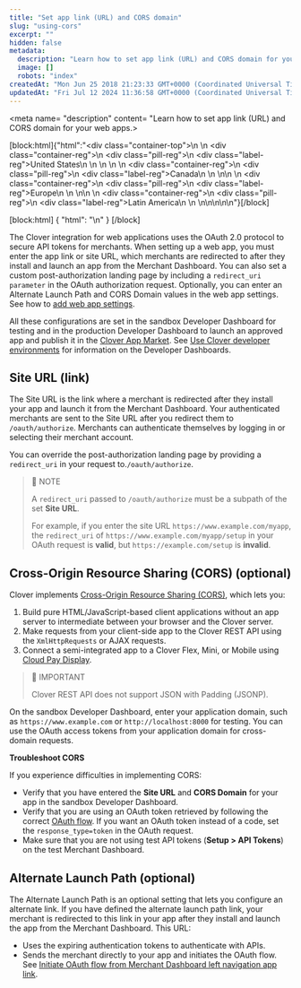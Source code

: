 ```yaml
---
title: "Set app link (URL) and CORS domain"
slug: "using-cors"
excerpt: ""
hidden: false
metadata: 
  description: "Learn how to set app link (URL) and CORS domain for your web apps."
  image: []
  robots: "index"
createdAt: "Mon Jun 25 2018 21:23:33 GMT+0000 (Coordinated Universal Time)"
updatedAt: "Fri Jul 12 2024 11:36:58 GMT+0000 (Coordinated Universal Time)"
---
```

<meta name= "description" content= "Learn how to set app link (URL) and CORS domain for your web apps.>

[block:html]{"html":"<div class=\"container-top\">\n  <!--United States-->\n  <div class=\"container-reg\">\n    <div class=\"pill-reg\">\n      <div class=\"label-reg\">United States</div>\n    </div>\n  </div>\n  \n  <!--Canada-->\n  <div class=\"container-reg\">\n    <div class=\"pill-reg\">\n      <div class=\"label-reg\">Canada</div>\n    </div>\n  </div>\n\n  <!--Europe-->\n  <div class=\"container-reg\">\n    <div class=\"pill-reg\">\n      <div class=\"label-reg\">Europe</div>\n    </div>\n  </div>\n\n  <!--Latin America-->\n  <div class=\"container-reg\">\n    <div class=\"pill-reg\">\n      <div class=\"label-reg\">Latin America</div>\n    </div>\n  </div>\n</div>\n\n\n<!--Css-->\n<style>\n.container-top {\n  top: -15px;\n  position: relative;\n  margin-bottom: -5px;\n}\n\n.container-reg {\n  align-items: center;\n  min-width: auto; \n  width: fit-content;\n  text-align: left;\n  overflow: auto;\n  display: inline-block; \n}\n\n/*Pill format REG*/\n.pill-reg {\n  background: #44BB44;\n  border: .5px solid #44BB44;\n  margin-left: 5px;\n  overflow: auto;\n  display: flex; \n  justify-content: center; \n  align-items: center; \n  border-radius: 10px;\n  height: 1.8rem;\n  margin-top: 10px;\n  margin-bottom: 1.5px; \n  padding: 0 10px; \n}\n\n/*Text FORMAT inside REG pills */\n.pill-reg .label-reg, \n.pill-reg__addon .label-reg \n{\n  font-style: normal;\n  font-weight: normal;\n  font-size: 12px;\n  color: #fff;\n  vertical-align: middle;\n  margin: 0;\n  padding: 0 5px;\n}\n</style>"}[/block]

[block:html]
{
  "html": "<!-- This page has content shared with the partner docs. If you update\nthis page, be sure to check if the same change applies to\nthe partner docs. -->\n<!--DS-6275: Updated links and moved the topic under OAuth flow.-->"
}
[/block]


The Clover integration for web applications uses the OAuth 2.0 protocol to secure API tokens for merchants. When setting up a web app, you must enter the app link or site URL, which merchants are redirected to after they install and launch an app from the Merchant Dashboard. You can also set a custom post-authorization landing page by including a `redirect_uri parameter` in the OAuth authorization request. Optionally, you can enter an Alternate Launch Path and CORS Domain values in the web app settings. See how to [add web app settings](https://docs.clover.com/docs/app-settings#add-web-app-settings).

All these configurations are set in the sandbox Developer Dashboard for testing and in the production Developer Dashboard to launch an approved app and publish it in the <a href="https://www.clover.com/appmarket" target="_blank">Clover App Market</a>. See [Use Clover developer environments](https://docs.clover.com/docs/clover-environments) for information on the Developer Dashboards.

## Site URL (link)

The Site URL is the link where a merchant is redirected after they install your app and launch it from the Merchant Dashboard. Your authenticated merchants are sent to the Site URL after you redirect them to `/oauth/authorize`. Merchants can authenticate themselves by logging in or selecting their merchant account.

You can override the post-authorization landing page by providing a `redirect_uri` in your request to.`/oauth/authorize`.

> 📘 NOTE
> 
> A `redirect_uri` passed to `/oauth/authorize` must be a subpath of the set **Site URL**.
> 
> For example, if you enter the site URL `https://www.example.com/myapp`, the `redirect_uri` of `https://www.example.com/myapp/setup` in your OAuth request is **valid**, but `https://example.com/setup` is **invalid**.

## Cross-Origin Resource Sharing (CORS) (optional)

Clover implements [Cross-Origin Resource Sharing (CORS)](https://developer.mozilla.org/en-US/docs/Web/HTTP/CORS), which lets you:

1. Build pure HTML/JavaScript-based client applications without an app server to intermediate between your browser and the Clover server.
2. Make requests from your client-side app to the Clover REST API using the `XmlHttpRequests` or AJAX requests.
3. Connect a semi-integrated app to a Clover Flex, Mini, or Mobile using [Cloud Pay Display](doc:pay-display-apps).

> 🚧 IMPORTANT
> 
> Clover REST API does not support JSON with Padding (JSONP).

On the sandbox Developer Dashboard, enter your application domain, such as `https://www.example.com` or `http://localhost:8000` for testing. You can use the OAuth access tokens from your application domain for cross-domain requests.

**Troubleshoot CORS**

If you experience difficulties in implementing CORS:

- Verify that you have entered the **Site URL** and **CORS Domain** for your app in the sandbox Developer Dashboard.
- Verify that you are using an OAuth token retrieved by following the correct [OAuth flow](https://docs.clover.com/docs/oauth-flows-in-clover). If you want an OAuth token instead of a code, set the `response_type=token` in the OAuth request.
- Make sure that you are not using test API tokens (**Setup > API Tokens**) on the test Merchant Dashboard.

## Alternate Launch Path (optional)

The Alternate Launch Path is an optional setting that lets you configure an alternate link. If you have defined the alternate launch path link, your merchant is redirected to this link in your app after they install and launch the app from the Merchant Dashboard. This URL:

- Uses the expiring authentication tokens to authenticate with APIs.
- Sends the merchant directly to your app and initiates the OAuth flow. See [Initiate OAuth flow from Merchant Dashboard left navigation app link](https://docs.clover.com/docs/merchant-dashboard-left-navigation-oauth-flow).
